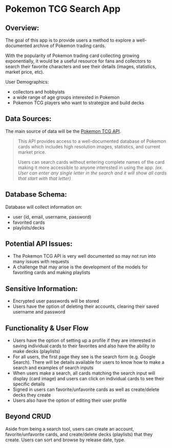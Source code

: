 # **Pokemon TCG Search App**

## **Overview:**

The goal of this app is to provide users a method to explore a well-documented archive of Pokemon trading cards. 

With the popularity of Pokemon trading card collecting growing exponentially, it would be a useful resource for fans and collectors to search their favorite characters and see their details (images, statistics, market price, etc).

User Demographics:
- collectors and hobbyists
- a wide range of age groups interested in Pokemon
- Pokemon TCG players who want to strategize and build decks


## **Data Sources:**

The main source of data will be the [Pokemon TCG API](https://docs.pokemontcg.io/). 

> This API provides access to a well-documented database of Pokemon cards which includes high resolution images, statistics, and current market price. 
>
> Users can search cards without entering complete names of the card making it more accessible to anyone interested in using the app. _(ex. User can enter any single letter in the search and it will show all cards that start with that letter)_


## **Database Schema:**

Database will collect information on:
- user (id, email, username, password)
- favorited cards
- playlists/decks
	

## **Potential API Issues:** 

- The Pokemon TCG API is very well documented so may not run into many issues with requests
- A challenge that may arise is the development of the models for favoriting cards and making playlists


## **Sensitive Information:**

- Encrypted user passwords will be stored
- Users have the option of deleting their accounts, clearing their saved username and password
  

## **Functionality & User Flow**

- Users have the option of setting up a profile if they are interested in saving individual cards to their favorites and also have the ability to make decks (playlists)
- For all users, the first page they see is the search form (e.g. Google Search). There will be details available for users to know how to make a search and examples of search inputs
- When users make a search, all cards matching the search input will display (card image) and users can click on individual cards to see their specific details
- Signed in users can favorite/unfavorite cards as well as create/delete decks they create
- Users also have the option of editing their user profile


## **Beyond CRUD**
Aside from being a search tool, users can create an account, favorite/unfavorite cards, and create/delete decks (playlists) that they create. Users can sort and browse by release date, type.

